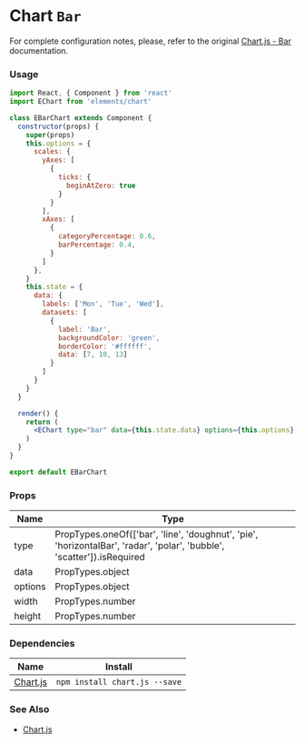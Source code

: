 # Chart `Bar`

For complete configuration notes, please, refer to the original [Chart.js - Bar](http://www.chartjs.org/docs/latest/charts/bar.html) documentation.

<!-- STORY -->

### Usage

```jsx
import React, { Component } from 'react'
import EChart from 'elements/chart'

class EBarChart extends Component {
  constructor(props) {
    super(props)
    this.options = {
      scales: {
        yAxes: [
          {
            ticks: {
              beginAtZero: true
            }
          }
        ],
        xAxes: [
          {
            categoryPercentage: 0.6,
            barPercentage: 0.4,
          }
        ]
      },
    }
    this.state = {
      data: {
        labels: ['Mon', 'Tue', 'Wed'],
        datasets: [
          {
            label: 'Bar',
            backgroundColor: 'green',
            borderColor: '#ffffff',
            data: [7, 10, 13]
          }
        ]
      }
    }
  }

  render() {
    return (
      <EChart type="bar" data={this.state.data} options={this.options} {...this.props}/>
    )
  }
}

export default EBarChart
```

### Props

| Name    | Type                                                                                                                   |
|---------|------------------------------------------------------------------------------------------------------------------------|
| type    | PropTypes.oneOf(['bar', 'line', 'doughnut', 'pie', 'horizontalBar', 'radar', 'polar', 'bubble', 'scatter']).isRequired |
| data    | PropTypes.object                                                                                                       |
| options | PropTypes.object                                                                                                       |
| width   | PropTypes.number                                                                                                       |
| height  | PropTypes.number                                                                                                       |

### Dependencies

| Name        | Install    |
|-------------|---------|
| [Chart.js](http://www.chartjs.org/) | `npm install chart.js --save` |


### See Also
- [Chart.js](http://www.chartjs.org/)
